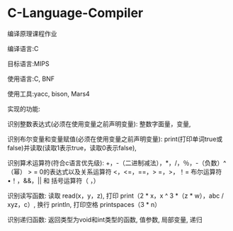 # C-Language-Compiler
编译原理课程作业


编译语言:C

目标语言:MIPS

使用语言:C, BNF

使用工具:yacc, bison, Mars4

实现的功能:

识别整数表达式(必须在使用变量之前声明变量): 整数字面量，变量,

识别布尔变量和变量赋值(必须在使用变量之前声明变量): print(打印单词true或false)并读取(读取1表示true，读取0表示false),

识别算术运算符(符合c语言优先级): +，-（二进制减法），*，/，％，-（负数）^（幂） > = 0的表达式以及关系运算符 <，<=，==，> =，>，！= 布尔运算符•！，&&，|| 和 括号运算符（ ，）

识别读写函数: 读取 read(x，y，z), 打印 print（2 * x，x ^ 3 *（z * w），abc / xyz，c）, 换行 println, 打印空格 printspaces（3 * n）

识别递归函数: 返回类型为void和int类型的函数, 值参数, 局部变量, 递归
